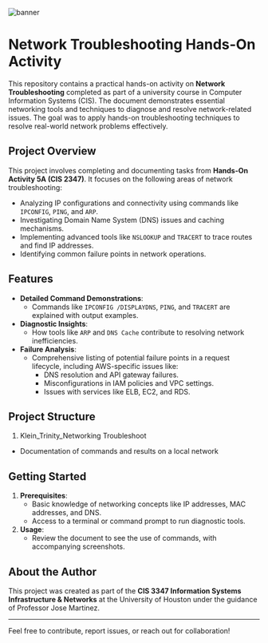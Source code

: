 ![banner](https://itflowcy.com/wp-content/uploads/2024/02/What-is-Networking-1024x683.jpg)

# Network Troubleshooting Hands-On Activity

This repository contains a practical hands-on activity on **Network Troubleshooting** completed as part of a university course in Computer Information Systems (CIS). The document demonstrates essential networking tools and techniques to diagnose and resolve network-related issues. The goal was to apply hands-on troubleshooting techniques to resolve real-world network problems effectively.

## Project Overview

This project involves completing and documenting tasks from **Hands-On Activity 5A (CIS 2347)**. It focuses on the following areas of network troubleshooting:

- Analyzing IP configurations and connectivity using commands like `IPCONFIG`, `PING`, and `ARP`.
- Investigating Domain Name System (DNS) issues and caching mechanisms.
- Implementing advanced tools like `NSLOOKUP` and `TRACERT` to trace routes and find IP addresses.
- Identifying common failure points in network operations.

## Features

- **Detailed Command Demonstrations**:
  - Commands like `IPCONFIG /DISPLAYDNS`, `PING`, and `TRACERT` are explained with output examples.
- **Diagnostic Insights**:
  - How tools like `ARP` and `DNS Cache` contribute to resolving network inefficiencies.
- **Failure Analysis**:
  - Comprehensive listing of potential failure points in a request lifecycle, including AWS-specific issues like:
    - DNS resolution and API gateway failures.
    - Misconfigurations in IAM policies and VPC settings.
    - Issues with services like ELB, EC2, and RDS.

## Project Structure
1. Klein_Trinity_Networking Troubleshoot
- Documentation of commands and results on a local network

## Getting Started

1. **Prerequisites**:
   - Basic knowledge of networking concepts like IP addresses, MAC addresses, and DNS.
   - Access to a terminal or command prompt to run diagnostic tools.
2. **Usage**:
   - Review the document to see the use of commands, with accompanying screenshots.

## About the Author

This project was created as part of the **CIS 3347 Information Systems Infrastructure & Networks** at the University of Houston under the guidance of Professor Jose Martinez.  

---

Feel free to contribute, report issues, or reach out for collaboration!
